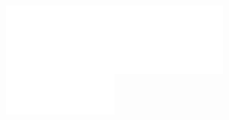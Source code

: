 [<img align="left" width="50%" alt="🦑" src="/general.svg">](#)
[<img align="right" width="50%" alt="🦑" src="/achievements.svg">](#)
